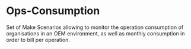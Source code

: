 # Ops-Consumption
Set of Make Scenarios allowing to monitor the operation consumption of organisations in an OEM environment, as well as monthly consumption in order to bill per operation.
